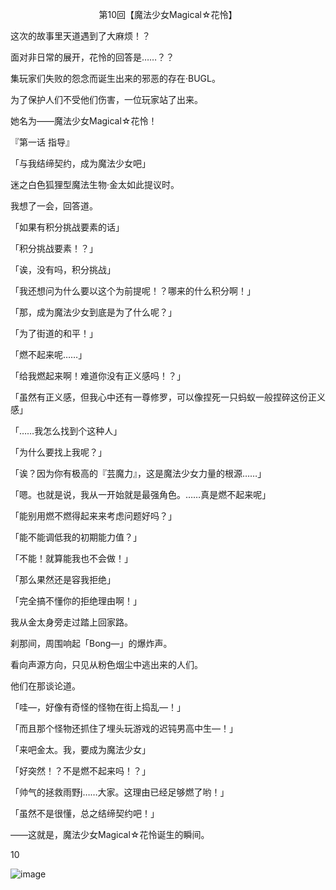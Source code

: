 <p align="center">第10回【魔法少女Magical☆花怜】</p>

这次的故事里天道遇到了大麻烦！？

面对非日常的展开，花怜的回答是……？？

集玩家们失败的怨念而诞生出来的邪恶的存在·BUGL。

为了保护人们不受他们伤害，一位玩家站了出来。

她名为——魔法少女Magical☆花怜！

『第一话 指导』

「与我结缔契约，成为魔法少女吧」

迷之白色狐狸型魔法生物·金太如此提议时。

我想了一会，回答道。

「如果有积分挑战要素的话」

「积分挑战要素！？」

「诶，没有吗，积分挑战」

「我还想问为什么要以这个为前提呢！？哪来的什么积分啊！」

「那，成为魔法少女到底是为了什么呢？」

「为了街道的和平！」

「燃不起来呢……」

「给我燃起来啊！难道你没有正义感吗！？」

「虽然有正义感，但我心中还有一尊修罗，可以像捏死一只蚂蚁一般捏碎这份正义感」

「……我怎么找到个这种人」

「为什么要找上我呢？」

「诶？因为你有极高的『芸魔力』，这是魔法少女力量的根源……」

「嗯。也就是说，我从一开始就是最强角色。……真是燃不起来呢」

「能别用燃不燃得起来来考虑问题好吗？」

「能不能调低我的初期能力值？」

「不能！就算能我也不会做！」

「那么果然还是容我拒绝」

「完全搞不懂你的拒绝理由啊！」

我从金太身旁走过踏上回家路。

刹那间，周围响起「Bong—」的爆炸声。

看向声源方向，只见从粉色烟尘中逃出来的人们。

他们在那谈论道。

「哇—，好像有奇怪的怪物在街上捣乱—！」

「而且那个怪物还抓住了埋头玩游戏的迟钝男高中生—！」

「来吧金太。我，要成为魔法少女」

「好突然！？不是燃不起来吗！？」

「帅气的拯救雨野j……大家。这理由已经足够燃了哟！」

「虽然不是很懂，总之结缔契约吧！」

——这就是，魔法少女Magical☆花怜诞生的瞬间。

10

![image](http://pic.wenku8.com/pictures/2/2082/107151/133293.jpg)

